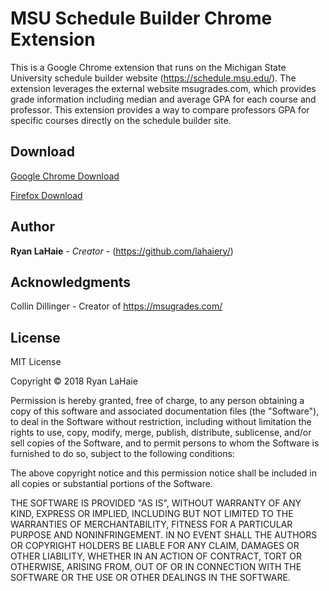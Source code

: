 # MSU Schedule Builder Chrome Extension

This is a Google Chrome extension that runs on the Michigan State University schedule builder website (https://schedule.msu.edu/). The extension leverages
the external website msugrades.com, which provides grade information including median and average GPA for each course and professor. This extension provides a 
way to compare professors GPA for specific courses directly on the schedule builder site.

## Download

[Google Chrome Download](https://chrome.google.com/webstore/detail/msu-schedule-grades/akdnegfkalpdibnbihpgogmifhkaalje)

[Firefox Download](https://lahaiery.github.io/MSUScheduleGradesWebsite/)


## Author

**Ryan LaHaie** - *Creator* - (https://github.com/lahaiery/)

## Acknowledgments

Collin Dillinger - Creator of https://msugrades.com/

## License
MIT License

Copyright  ©  2018 Ryan LaHaie

Permission is hereby granted, free of charge, to any person obtaining a copy of this software and associated documentation files (the "Software"), to deal in the Software without restriction, including without limitation the rights to use, copy, modify, merge, publish, distribute, sublicense, and/or sell copies of the Software, and to permit persons to whom the Software is furnished to do so, subject to the following conditions:

The above copyright notice and this permission notice shall be included in all copies or substantial portions of the Software.

THE SOFTWARE IS PROVIDED "AS IS", WITHOUT WARRANTY OF ANY KIND, EXPRESS OR IMPLIED, INCLUDING BUT NOT LIMITED TO THE WARRANTIES OF MERCHANTABILITY, FITNESS FOR A PARTICULAR PURPOSE AND NONINFRINGEMENT. IN NO EVENT SHALL THE AUTHORS OR COPYRIGHT HOLDERS BE LIABLE FOR ANY CLAIM, DAMAGES OR OTHER LIABILITY, WHETHER IN AN ACTION OF CONTRACT, TORT OR OTHERWISE, ARISING FROM, OUT OF OR IN CONNECTION WITH THE SOFTWARE OR THE USE OR OTHER DEALINGS IN THE SOFTWARE.
